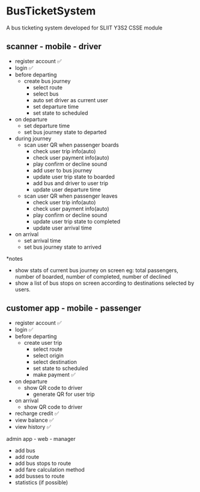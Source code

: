 # BusTicketSystem
A bus ticketing system developed for SLIIT Y3S2 CSSE module

## scanner - mobile - driver
- register account ✅
- login ✅
- before departing
    - create bus journey
        - select route
        - select bus
        - auto set driver as current user
        - set departure time
        - set state to scheduled
- on departure
    - set departure time
    - set bus journey state to departed
- during journey
    - scan user QR when passenger boards
        - check user trip info(auto) 
        - check user payment info(auto)
        - play confirm or decline sound
        - add user to bus journey
        - update user trip state to boarded
        - add bus and driver to user trip
        - update user departure time
    - scan user QR when passenger leaves
        - check user trip info(auto)
        - check user payment info(auto)
        - play confirm or decline sound
        - update user trip state to completed
        - update user arrival time
- on arrival
    - set arrival time
    - set bus journey state to arrived

*notes 
- show stats of current bus journey on screen
eg: total passengers, number of boarded, number of completed, number of declined
- show a list of bus stops on screen according to destinations selected by users.


## customer app - mobile - passenger
- register account ✅
- login ✅
- before departing
    - create user trip
        - select route
        - select origin
        - select destination
        - set state to scheduled
        - make payment ✅
- on departure
    - show QR code to driver
        - generate QR for user trip
- on arrival
    - show QR code to driver
- recharge credit ✅
- view balance ✅
- view history ✅

admin app - web - manager
- add bus
- add route
- add bus stops to route
- add fare calculation method
- add busses to route
- statistics (if possible)